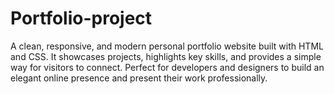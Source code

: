 # Portfolio-project
A clean, responsive, and modern personal portfolio website built with HTML and CSS. It showcases projects, highlights key skills, and provides a simple way for visitors to connect. Perfect for developers and designers to build an elegant online presence and present their work professionally.

